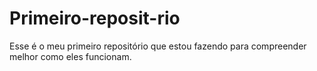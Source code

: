 # Primeiro-reposit-rio
Esse é o meu primeiro repositório que estou fazendo para compreender melhor como eles funcionam.
